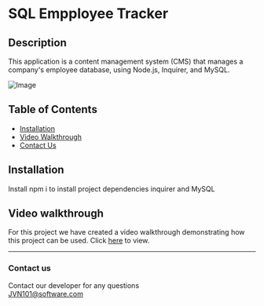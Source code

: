 # SQL Empployee Tracker

## Description
This application is a content management system (CMS) that manages a company's employee database, using Node.js, Inquirer, and MySQL.

![Image](/Images/exampleimage.png) 

## Table of Contents 

* [Installation](#installation)
* [Video Walkthrough](#video-walkthrough)
* [Contact Us](#contact-us)

## Installation
Install npm i to install project dependencies inquirer and MySQL

## Video walkthrough

For this project we have created a video walkthrough demonstrating how this project can be used. Click [here](https://) to view.

***
### Contact us
Contact our developer for any questions <br />
<JVN101@software.com>

